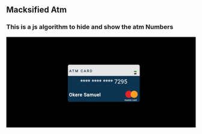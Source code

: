 ## Macksified Atm 
### This is a js algorithm to hide and show the atm Numbers

![Project Image](./images/projectImg.png?raw=true "Title")